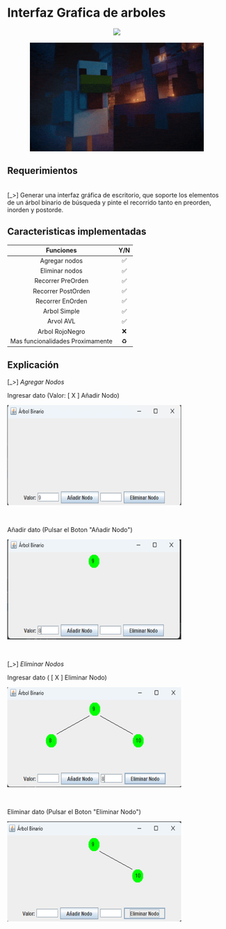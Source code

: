 # Interfaz Grafica de arboles
<div align="center">
<a> <img src="http://readme-typing-svg.herokuapp.com?font=mono&size=17&duration=4000&color=00FF00&center=falso&vCenter=falso&lines=Bienvenido+a+este+repositorio.+✨" height="150px"></a>
<p><img src="https://raw.githubusercontent.com/Diego162306/Interfaz-Grafica-de-arboles/main/Cap.ESTdts/200.gif" alt="GIF" width="400" height="250"></p>
</div>
</details>
  
## Requerimientos
<br>
[_>]  Generar una interfaz gráfica de escritorio, que soporte los elementos de un árbol binario de búsqueda y pinte el recorrido tanto en preorden, inorden y postorde.

</details>

## Caracteristicas implementadas

| Funciones | Y/N |
| :--------------------: | :---: |
| Agregar nodos | ✅ |
| Eliminar nodos | ✅ |
| Recorrer PreOrden | ✅ |
| Recorrer PostOrden |  ✅ |
| Recorrer EnOrden|  ✅ |
| Arbol Simple | ✅ |
| Arvol AVL | ✅|
| Arbol RojoNegro |  ❌|
| Mas funcionalidades Proximamente | ♻️ |
</details>


## Explicación
[_>] _Agregar Nodos_

<summary> Ingresar dato (Valor: [ X ] Añadir Nodo)
<p><img src="https://raw.githubusercontent.com/Diego162306/Interfaz-Grafica-de-arboles/main/Cap.ESTdts/Captura%20de%20pantalla%202024-07-04%20004244.png" alt="GIF" width="400" height="230"></p><p><br>
<summary> Añadir dato (Pulsar el Boton "Añadir Nodo")
<p><img src="https://raw.githubusercontent.com/Diego162306/Interfaz-Grafica-de-arboles/main/Cap.ESTdts/Captura%20de%20pantalla%202024-07-04%20004511.png" alt="GIF" width="400" height="230"></p><p><br>

[_>] _Eliminar Nodos_
<summary> Ingresar dato ( [ X ] Eliminar Nodo)
<p><img src="https://raw.githubusercontent.com/Diego162306/Interfaz-Grafica-de-arboles/main/Cap.ESTdts/Captura%20de%20pantalla%202024-07-04%20004707.png" alt="GIF" width="400" height="230"></p><p><br>
<summary> Eliminar dato (Pulsar el Boton "Eliminar Nodo")
<p><img src="https://raw.githubusercontent.com/Diego162306/Interfaz-Grafica-de-arboles/main/Cap.ESTdts/Captura%20de%20pantalla%202024-07-04%20004739.png" alt="GIF" width="400" height="230"></p><p><br>
